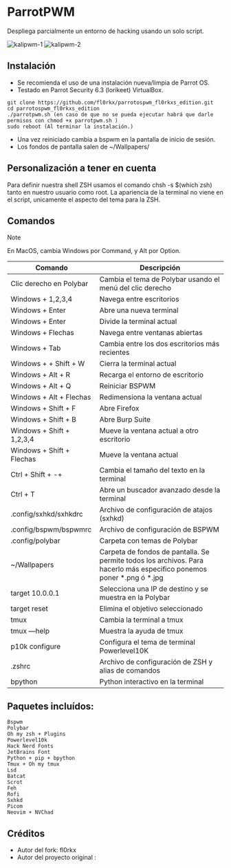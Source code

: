 # ParrotPWM

Despliega parcialmente un entorno de hacking usando un solo script.

![kalipwm-1](https://github.com/user-attachments/assets/0e11571f-7c71-416f-9bb8-32ab9c47d015)
![kalipwm-2](https://github.com/user-attachments/assets/b67853d2-922d-4303-90a8-4fbc2564555a)

## Instalación

- Se recomienda el uso de una instalación nueva/limpia de Parrot OS.
- Testado en Parrot Security 6.3 (lorikeet) VirtualBox.

```
git clone https://github.com/fl0rkx/parrotospwm_fl0rkxs_edition.git
cd parrotospwm_fl0rkxs_edition
./parrotpwm.sh (en caso de que no se pueda ejecutar habrá que darle permisos con chmod +x parrotpwm.sh )
sudo reboot (Al terminar la instalación.)
```
- Una vez reiniciado cambia a bspwm en la pantalla de inicio de sesión.
- Los fondos de pantalla salen de  ~/Wallpapers/

## Personalización a tener en cuenta
Para definir nuestra shell ZSH usamos el comando chsh -s $(which zsh) tanto en nuestro usuario como root.
La apariencia de la terminal no viene en el script, unicamente el aspecto del tema para la ZSH.
  
## Comandos

> [!NOTE]
> En MacOS, cambia Windows por Command, y Alt por Option.

| Comando                     | Descripción                                                 |
|-----------------------------|-------------------------------------------------------------|
| Clic derecho en Polybar     | Cambia el tema de Polybar usando el menú del clic derecho   |
| Windows + 1,2,3,4           | Navega entre escritorios                                    |
| Windows + Enter             | Abre una nueva terminal                                     |
| Windows + Enter             | Divide la terminal actual                                   |
| Windows + Flechas           | Navega entre ventanas abiertas                              |
| Windows + Tab               | Cambia entre los dos escritorios más recientes              |
| Windows + + Shift + W       | Cierra la terminal actual                                   |
| Windows + Alt + R           | Recarga el entorno de escritorio                            |
| Windows + Alt + Q           | Reiniciar BSPWM                                             |
| Windows + Alt + Flechas     | Redimensiona la ventana actual                              |
| Windows + Shift + F         | Abre Firefox                                                |
| Windows + Shift + B         | Abre Burp Suite                                             |
| Windows + Shift + 1,2,3,4   | Mueve la ventana actual a otro escritorio                   |
| Windows + Shift + Flechas   | Mueve la ventana actual                                     |
| Ctrl + Shift + -+           | Cambia el tamaño del texto en la terminal                   |
| Ctrl + T                    | Abre un buscador avanzado desde la terminal                 |
| .config/sxhkd/sxhkdrc       | Archivo de configuración de atajos (sxhkd)                  |
| .config/bspwm/bspwmrc       | Archivo de configuración de BSPWM                           |
| .config/polybar             | Carpeta con temas de Polybar                                |
| ~/Wallpapers                | Carpeta de fondos de pantalla. Se permite todos los archivos. Para hacerlo más especifico ponemos poner *.png ó *.jpg  |
| target 10.0.0.1             | Selecciona una IP de destino y se muestra en la Polybar     |
| target reset                | Elimina el objetivo seleccionado                            |
| tmux                        | Cambia la terminal a tmux                                   |
| tmux —help                  | Muestra la ayuda de tmux                                    |
| p10k configure              | Configura el tema de terminal Powerlevel10K                 |
| .zshrc                      | Archivo de configuración de ZSH y alias de comandos         |
| bpython                     | Python interactivo en la terminal                           |

## Paquetes incluídos:

```
Bspwm
Polybar
Oh my zsh + Plugins
Powerlevel10k
Hack Nerd Fonts
JetBrains Font
Python + pip + bpython
Tmux + Oh my tmux
Lsd
Batcat
Scrot
Feh
Rofi
Sxhkd
Picom
Neovim + NVChad
```

## Créditos
- Autor del fork:       fl0rkx
- Autor del proyecto original :  
